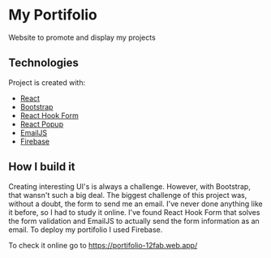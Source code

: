 # My Portifolio
Website to promote and display my projects

## Technologies
Project is created with:
* [React](https://reactjs.org/)
* [Bootstrap](https://getbootstrap.com/)
* [React Hook Form](https://react-hook-form.com/)
* [React Popup](https://www.npmjs.com/package/react-popupbox)
* [EmailJS](https://www.emailjs.com/)
* [Firebase](https://firebase.google.com/)

## How I build it
Creating interesting UI's is always a challenge. However, with Bootstrap, that wansn't such a big deal. The biggest challenge of this project was, without a doubt, the form to send me an email. I've never done anything like it before, so I had to study it online. I've found React Hook Form that solves the form validation and EmailJS to actually send the form information as an email. To deploy my portifolio I used Firebase.


To check it online go to https://portifolio-12fab.web.app/
